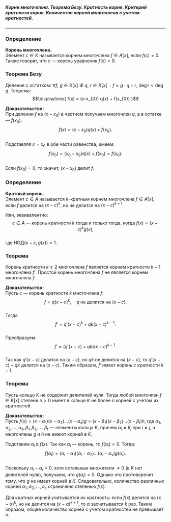 ##### Корни многочлена. Теорема Безу. Кратность корня. Критерий кратности корня. Количество корней многочлена с учетом кратностей.
---
### Определение

**Корень многочлена.**  
Элемент $c \in K$ называется корнем многочлена $f \in A[x]$, если $f(c) = 0$. Также говорят, что $c$ — корень уравнения $f(x) = 0$.

### Теорема Безу  
Деление с остатком: ${\displaystyle \forall{f, \ g \in K[x] \ \exists ! \ q, \ r \in K[x]}}$ ${\displaystyle : f = g \cdot q + r, \ \deg r < \deg g}$.
Теорема:
$$\displaylines{
 f(x) = (x-x_{0}) q(x) + f(x_{0})
}$$

**Доказательство:**  
При делении $f$ на $(x-x_{0})$ в частном получаем многочлен $q$, а в остатке — ${\displaystyle f(x_{0})}$.
$$
f(x) = (x-x_{0})q(x) + f(x_{0}).
$$  
Подставляя $x = x_{0}$ в обе части равенства, имеем:  
$$
f(x_{0}) = (x_{0}-x_{0})q(x) + f(x_{0}) = f(x_{0}).
$$  
Если $f(x_{0}) = 0$, то значит, $(x-x_{0})$ делит $f$.

### Определение

**Кратный корень.**  
Элемент $c \in A$ называется $k$-кратным корнем многочлена $f \in A[x]$, если $f$ делится на $(x-c)^k$, но не делится на $(x-c)^{k+1}$.  

Или, эквивалентно:  
$$
c \in A \text{ — корень кратности } k \text{ тогда и только тогда, когда } f(x) = (x-c)^k g(x),
$$  
где $\text{НОД}(x-c, g(x)) = 1$.

### Теорема  
Корень кратности $k \geq 2$ многочлена $f$ является корнем кратности $k-1$ многочлена $f'$. Простой корень многочлена $f$ не является корнем многочлена $f'$.

**Доказательство:**  
Пусть $c$ — корень кратности $k$ многочлена $f$:  
$$
f = q(x-c)^k, \quad q \text{ не делится на } (x-c).
$$  
Тогда  
$$
f' = q'(x-c)^k + qk(x-c)^{k-1}.
$$  
Преобразуем:  
$$
f' = \big(q'(x-c) + qk\big)(x-c)^{k-1}.
$$  
Так как $q'(x-c)$ делится на $(x-c)$, но $qk$ не делится на $(x-c)$, то $q'(x-c) + qk$ делится на $(x-c)$. Таким образом, $f'$ имеет корень $c$ кратности $k-1$.

### Теорема  
Пусть кольцо $K$ не содержит делителей нуля. Тогда любой многочлен $f \in K[x]$ степени $n > 0$ имеет в кольце $K$ не более $n$ корней с учетом их кратностей.

**Доказательство:**  
Пусть $f(x) = (x - \alpha_{1})(x - \alpha_{2})\dots(x - \alpha_{s})g = (x - \beta_{1})(x - \beta_{2})\dots(x - \beta_{t})h$, где $\alpha_{1}, \alpha_{2}, \dots, \alpha_{s}, \beta_{1}, \beta_{2}, \dots, \beta_{t}$ — элементы кольца $K$, причем $\alpha_{i} \neq \beta_{j}$ при $i \neq j$, а многочлены $g$ и $h$ не имеют корней в $K$.

Подставим $\alpha_{i}$ в $f(x)$. Так как $\alpha_{i}$ — корень, то $f(\alpha_{i}) = 0$. Тогда:  
$$
f(\alpha_{i}) = (\alpha_{i} - \alpha_{1})(\alpha_{i} - \alpha_{2})\dots(\alpha_{i} - \alpha_{s})g(\alpha_{i}).
$$  
Поскольку $\alpha_{i} - \alpha_{i} = 0$, хотя остальные множители $\neq 0$ (в $K$ нет делителей нуля), получаем, что $g(\alpha_{i}) = 0$. Однако это противоречит тому, что $g$ не имеет корней в $K$. Следовательно, количество различных корней $\alpha_{1}, \alpha_{2}, \dots, \alpha_{s}$ ограничено степенью $f(x)$.  

Для кратных корней учитывается их кратность: если $f(x)$ делится на $(x - \alpha)^k$, но не делится на $(x - \alpha)^{k+1}$, то $\alpha$ засчитывается $k$ раз. Таким образом, общее количество корней с учетом кратностей не превышает $n$. 
